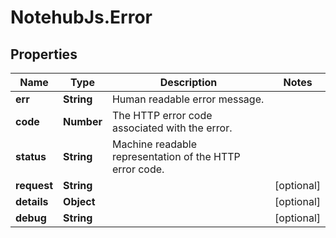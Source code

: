 # NotehubJs.Error

## Properties

| Name        | Type       | Description                                             | Notes      |
| ----------- | ---------- | ------------------------------------------------------- | ---------- |
| **err**     | **String** | Human readable error message.                           |
| **code**    | **Number** | The HTTP error code associated with the error.          |
| **status**  | **String** | Machine readable representation of the HTTP error code. |
| **request** | **String** |                                                         | [optional] |
| **details** | **Object** |                                                         | [optional] |
| **debug**   | **String** |                                                         | [optional] |
